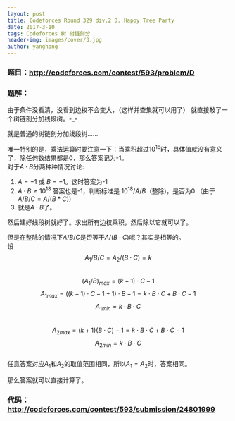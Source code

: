 ```yaml
---
layout: post
title: Codeforces Round 329 div.2 D. Happy Tree Party
date: 2017-3-10
tags: Codeforces 树 树链剖分
header-img: images/cover/3.jpg
author: yanghong
---
```


### 题目：http://codeforces.com/contest/593/problem/D

### 题解：

由于条件没看清，没看到边权不会变大，（这样并查集就可以用了）
就直接敲了一个树链剖分加线段树。-_-

就是普通的树链剖分加线段树……

<!--more-->

唯一特别的是，乘法运算时要注意一下：当乘积超过$10^{18}$时，具体值就没有意义了，除任何数结果都是0，那么答案记为-1。<br>
对于$A \cdot B$分两种种情况讨论:
1. $A=-1$ 或 $B=-1$。这时答案为-1
2. $A \cdot B \ge 10^{18}$ 答案也是-1，判断标准是 $10^{18}/A/B$（整除)，是否为0  （由于$A/B/C=A/(B*C))$
3. 就是$A \cdot B$了。

然后建好线段树就好了。求出所有边权乘积，然后除以它就可以了。

但是在整除的情况下$A/B/C$是否等于$A/(B \cdot C)$呢？其实是相等的。<br>
设 
$$ A_1/B/C=A_2/(B  \cdot  C)=k $$
<br>
$$(A_1/B)_{max}=(k+1) \cdot C-1$$
$$A_{1max}=((k+1)  \cdot  C-1+1) \cdot B-1=k\cdot B \cdot C+B \cdot C-1$$
$$A_{1min}=k \cdot B \cdot C$$
<br>
$$ A_{2max}=(k+1)(B \cdot C)-1=k \cdot B \cdot C+B \cdot C-1 $$
$$A_{2min}=k \cdot B \cdot C$$
<br>
任意答案对应$A_1$和$A_2$的取值范围相同，所以$A_1=A_2$时，答案相同。

那么答案就可以直接计算了。

### 代码：http://codeforces.com/contest/593/submission/24801999



